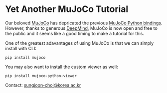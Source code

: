 # Yet Another MuJoCo Tutorial

Our beloved [MuJoCo](https://github.com/deepmind/mujoco) has depricated the previous [MuJoCo Python bindings](https://github.com/deepmind/mujoco/blob/main/python/README.md). However, thanks to generous [DeepMind](https://www.deepmind.com/), MuJoCo is now open and free to the public and it seems like a good timing to make a tutorial for this. 

One of the greatest adavantages of using MuJoCo is that we can simply install with CLI:
```
pip install mujoco
```
You may also want to install the custom viewer as well:
```
pip install mujoco-python-viewer
```
Contact: sungjoon-choi@korea.ac.kr 
